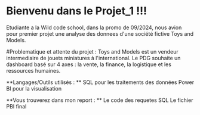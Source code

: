 # Bienvenu dans le Projet_1 !!!
 
Etudiante a la Wild code school, dans la promo de 09/2024, nous avion pour premier projet une analyse des donnees d'une société fictive Toys and Models.

#Problematique et attente du projet : 
Toys and Models est un vendeur intermediaire de jouets miniatures à l'international. 
Le PDG souhaite un dashboard basé sur 4 axes : la vente, la finance, la logistique et les ressources humaines. 

**Langages/Outils utilisés : **
SQL pour les traitements des données 
Power BI pour la visualisation

**Vous trouverez dans mon report : **
Le code des requetes SQL 
Le fichier PBI final 
